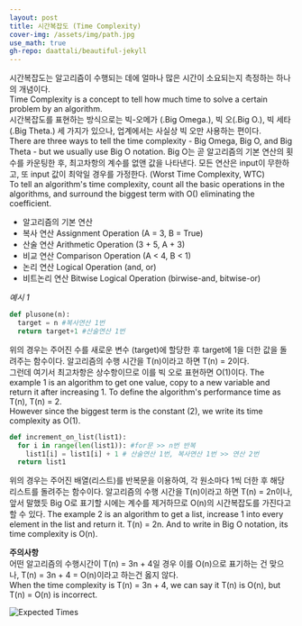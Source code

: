 ```yaml
---
layout: post
title: 시간복잡도 (Time Complexity)
cover-img: /assets/img/path.jpg
use_math: true
gh-repo: daattali/beautiful-jekyll
---
```


시간복잡도는 알고리즘이 수행되는 데에 얼마나 많은 시간이 소요되는지 측정하는 하나의 개념이다.  
Time Complexity is a concept to tell how much time to solve a certain problem by an algorithm.  
시간복잡도를 표현하는 방식으로는 빅-오메가 (.Big Omega.), 빅 오(.Big O.), 빅 세타(.Big Theta.) 세 가지가 있으나, 업계에서는 사실상 빅 오만 사용하는 편이다.  
There are three ways to tell the time complexity - Big Omega, Big O, and Big Theta - but we usually use Big O notation.
Big O는 곧 알고리즘의 기본 연산의 횟수를 카운팅한 후, 최고차항의 계수를 없앤 값을 나타낸다. 모든 연산은 input이 무한하고, 또 input 값이 최악일 경우를 가정한다. (Worst Time Complexity, WTC)  
To tell an algorithm's time complexity, count all the basic operations in the algorithms, and surround the biggest term with O() eliminating the coefficient.

 * 알고리즘의 기본 연산
  * 복사 연산 Assignment Operation (A = 3, B = True)  
  * 산술 연산 Arithmetic Operation (3 + 5, A + 3)
  * 비교 연산 Comparison Operation (A < 4, B < 1)
  * 논리 연산 Logical Operation (and, or)
  * 비트논리 연산 Bitwise Logical Operation (birwise-and, bitwise-or)

_예시 1_

~~~ python
def plusone(n):
  target = n #복사연산 1번
  return target+1 #산술연산 1번
~~~

위의 경우는 주어진 수를 새로운 변수 (target)에 할당한 후 target에 1을 더한 값을 돌려주는 함수이다. 알고리즘의 수행 시간을 T(n)이라고 하면 T(n) = 2이다.  
그런데 여기서 최고차항은 상수항이므로 이를 빅 오로 표현하면 O(1)이다.
The example 1 is an algorithm to get one value, copy to a new variable and return it after increasing 1. To define the algorithm's performance time as T(n), T(n) = 2.  
However since the biggest term is the constant (2), we write its time complexity as O(1).  


~~~ python
def increment_on_list(list1):
  for i in range(len(list1)): #for문 >> n번 반복
    list1[i] = list1[i] + 1 # 산술연산 1번, 복사연산 1번 >> 연산 2번
  return list1
~~~

위의 경우는 주어진 배열(리스트)를 반복문을 이용하여, 각 원소마다 1씩 더한 후 해당 리스트를 돌려주는 함수이다.  알고리즘의 수행 시간을 T(n)이라고 하면 T(n) = 2n이나, 앞서 말했듯 Big O로 표기할 시에는 계수를 제거하므로 O(n)의 시간복잡도를 가진다고 할 수 있다.
The example 2 is an algorithm to get a list, increase 1 into every element in the list and return it. T(n) = 2n. And to write in Big O notation, its time complexity is O(n).

**주의사항**  
어떤 알고리즘의 수행시간이 T(n) = 3n + 4일 경우 이를 O(n)으로 표기하는 건 맞으나, T(n) = 3n + 4 = O(n)이라고 하는건 옳지 않다.  
When the time complexity is T(n) = 3n + 4, we can say it T(n) is O(n), but T(n) = O(n) is incorrect.  

![Expected Times](https://user-images.githubusercontent.com/52072412/85954681-343ebc80-b9b4-11ea-905f-4eaf7f5b3b61.png)

